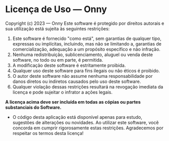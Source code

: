 # Licença de Uso — Onny

Copyright (c) 2023 — Onny
Este software é protegido por direitos autorais e sua utilização está sujeita às seguintes restrições:

1. Este software é fornecido "como está", sem garantias de qualquer tipo, expressas ou implícitas, incluindo, mas não se limitando a, garantias de comercialização, adequação a um propósito específico e não infração.
2. Nenhuma redistribuição, sublicenciamento, aluguel ou venda deste software, no todo ou em parte, é permitida.
3. A modificação deste software é estritamente proibida.
4. Qualquer uso deste software para fins ilegais ou não éticos é proibido.
5. O autor deste software não assume nenhuma responsabilidade por danos diretos ou indiretos causados pelo uso deste software.
6. Qualquer violação dessas restrições resultará na revogação imediata da licença e pode sujeitar o infrator a ações legais.

**A licença acima deve ser incluída em todas as cópias ou partes substanciais do Software.**

- O código desta aplicação está disponível apenas para estudo, sugestões de alterações ou novidades.
Ao utilizar este software, você concorda em cumprir rigorosamente estas restrições. Agradecemos por respeitar os termos desta licença!
